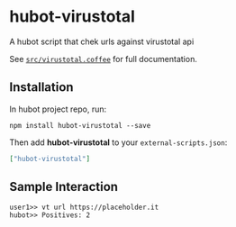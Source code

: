 # hubot-virustotal

A hubot script that chek urls against virustotal api

See [`src/virustotal.coffee`](src/virustotal.coffee) for full documentation.

## Installation

In hubot project repo, run:

`npm install hubot-virustotal --save`

Then add **hubot-virustotal** to your `external-scripts.json`:

```json
["hubot-virustotal"]
```

## Sample Interaction

```
user1>> vt url https://placeholder.it
hubot>> Positives: 2
```
